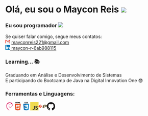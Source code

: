 # Olá, eu sou o Maycon Reis <img src="https://github.com/TheDudeThatCode/TheDudeThatCode/blob/master/Assets/Hi.gif" width="25px">

### Eu sou programador <img src="https://github.com/TheDudeThatCode/TheDudeThatCode/blob/master/Assets/Developer.gif" width="25px"> <br/>

Se quiser falar comigo, segue meus contatos: <br />
<img src="https://github.com/chandan-reddy-k/chandan-reddy-k/blob/master/assets/gmail.svg" width="15px">
mayconreis221@gmail.com <br />
<a href="https://www.linkedin.com/in/maycon-r-6ab988115/">
<img src="https://github.com/chandan-reddy-k/chandan-reddy-k/blob/master/assets/linkedin.svg" width="15px">
maycon-r-6ab988115
</a>
<br/>
### Learning... :books:
Graduando em Análise e Desenvolvimento de Sistemas <br/>
E participando do Bootcamp de Java na Digital Innovation One :sunglasses:
<br />
### Ferramentas e Linguagens: 
<img align="left" alt="Debian" width="26px" src="https://raw.githubusercontent.com/github/explore/80688e429a7d4ef2fca1e82350fe8e3517d3494d/topics/debian/debian.png" />
<img align="left" alt="HTML5" width="26px" src="https://raw.githubusercontent.com/github/explore/80688e429a7d4ef2fca1e82350fe8e3517d3494d/topics/html/html.png" />
<img align="left" alt="CSS3" width="26px" src="https://raw.githubusercontent.com/github/explore/80688e429a7d4ef2fca1e82350fe8e3517d3494d/topics/css/css.png" />
<img align="left" alt="JavaScript" width="26px" src="https://raw.githubusercontent.com/github/explore/80688e429a7d4ef2fca1e82350fe8e3517d3494d/topics/javascript/javascript.png" />
<img align="left" alt="Git" width="26px" src="https://raw.githubusercontent.com/github/explore/80688e429a7d4ef2fca1e82350fe8e3517d3494d/topics/git/git.png" />
<img align="left" alt="GitHub" width="26px" src="https://raw.githubusercontent.com/github/explore/78df643247d429f6cc873026c0622819ad797942/topics/github/github.png" />
<br><br>
<!--
**mayconreis/mayconreis** is a ✨ _special_ ✨ repository because its `README.md` (this file) appears on your GitHub profile.

Here are some ideas to get yo

- 🔭 I’m currently working on ...
- 🌱 I’m currently learning ...
- 👯 I’m looking to collaborate on ...
- 🤔 I’m looking for help with ...
- 💬 Ask me about ...
- 📫 How to reach me: ...
- 😄 Pronouns: ...
- ⚡ Fun fact: ...
-->
